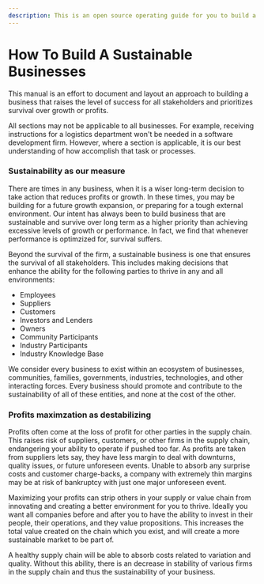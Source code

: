 ```yaml
---
description: This is an open source operating guide for you to build a lasting businesses.
---
```


# How To Build A Sustainable Businesses

This manual is an effort to document and layout an approach to building a business that raises the level of success for all stakeholders and prioritizes survival over growth or profits.

All sections may not be applicable to all businesses. For example, receiving instructions for a logistics department won't be needed in a software development firm. However, where a section is applicable, it is our best understanding of how accomplish that task or processes.

### Sustainability as our measure

There are times in any business, when it is a wiser long-term decision to take action that reduces profits or growth. In these times, you may be building for a future growth expansion, or preparing for a tough external environment. Our intent has always been to build business that are sustainable and survive over long term as a higher priority than achieving excessive levels of growth or performance. In fact, we find that whenever performance is optimzized for, survival suffers. 

Beyond the survival of the firm, a sustainable business is one that ensures the survival of all stakeholders. This includes making decisions that enhance the ability for the following parties to thrive in any and all environments:

* Employees
* Suppliers
* Customers
* Investors and Lenders
* Owners
* Community Participants
* Industry Participants
* Industry Knowledge Base

We consider every business to exist within an ecosystem of businesses, communities, families, governments, industries, technologies, and other interacting forces. Every business should promote and contribute to the sustainability of all of these entities, and none at the cost of the other.

### Profits maximzation as destabilizing

Profits often come at the loss of profit for other parties in the supply chain. This raises risk of suppliers, customers, or other firms in the supply chain, endangering your ability to operate if pushed too far. As profits are taken from suppliers lets say, they have less margin to deal with downturns, quality issues, or future unforeseen events. Unable to absorb any surprise costs and customer charge-backs, a company with extremely thin margins may be at risk of bankruptcy with just one major unforeseen event.

Maximizing your profits can strip others in your supply or value chain from innovating and creating a better environment for you to thrive. Ideally you want all companies before and after you to have the ability to invest in their people, their operations, and they value propositions. This increases the total value created on the chain which you exist, and will create a more sustainable market to be part of.

A healthy supply chain will be able to absorb costs related to variation and quality. Without this ability, there is an decrease in stability of various firms in the supply chain and thus the sustainability of your business.

